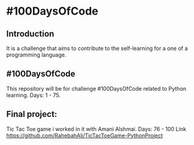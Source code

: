 # #100DaysOfCode
## Introduction
It is a challenge that aims to contribute to the self-learning for a one of a programming language.

## #100DaysOfCode
This repository will be for challenge #100DaysOfCode related to Python learning.
Days: 1 - 75.

## Final project: 
Tic Tac Toe game i worked in it with Amani Alshmai.
Days: 76 - 100 
Link https://github.com/RahebahAli/TicTacToeGame-PythonProject
